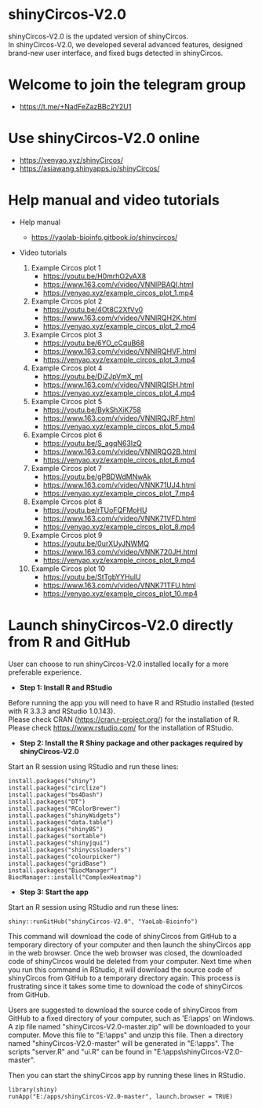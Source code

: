 #	shinyCircos-V2.0
shinyCircos-V2.0 is the updated version of shinyCircos.  
In shinyCircos-V2.0, we developed several advanced features, designed brand-new user interface, and fixed bugs detected in shinyCircos.

#	Welcome to join the telegram group

- https://t.me/+NadFeZazBBc2Y2U1  

#	Use shinyCircos-V2.0 online

- https://venyao.xyz/shinyCircos/
- https://asiawang.shinyapps.io/shinyCircos/

#	Help manual and video tutorials

- Help manual
	+ https://yaolab-bioinfo.gitbook.io/shinycircos/

- Video tutorials
	1. Example Circos plot 1
		+ https://youtu.be/H0mrhO2vAX8
		+ https://www.163.com/v/video/VNNIPBAQI.html
		+ https://venyao.xyz/example_circos_plot_1.mp4
	2. Example Circos plot 2
		+ https://youtu.be/4Ot8C2XfVy0
		+ https://www.163.com/v/video/VNNIRQH2K.html
		+ https://venyao.xyz/example_circos_plot_2.mp4
	3. Example Circos plot 3
		+ https://youtu.be/6YO_cCquB68
		+ https://www.163.com/v/video/VNNIRQHVF.html
		+ https://venyao.xyz/example_circos_plot_3.mp4
	4. Example Circos plot 4
		+ https://youtu.be/DiZJpVmX_mI
		+ https://www.163.com/v/video/VNNIRQISH.html
		+ https://venyao.xyz/example_circos_plot_4.mp4
	5. Example Circos plot 5
		+ https://youtu.be/BykShXiK758
		+ https://www.163.com/v/video/VNNIRQJRF.html
		+ https://venyao.xyz/example_circos_plot_5.mp4
	6. Example Circos plot 6
		+ https://youtu.be/S_agqN63IzQ
		+ https://www.163.com/v/video/VNNIRQG2B.html
		+ https://venyao.xyz/example_circos_plot_6.mp4
	7. Example Circos plot 7
		+ https://youtu.be/gPBDWdMNwAk
		+ https://www.163.com/v/video/VNNK71UJ4.html
		+ https://venyao.xyz/example_circos_plot_7.mp4
	8. Example Circos plot 8
		+ https://youtu.be/rTUoFQFMoHU
		+ https://www.163.com/v/video/VNNK71VFD.html
		+ https://venyao.xyz/example_circos_plot_8.mp4
	9. Example Circos plot 9
		+ https://youtu.be/0urXUyJNWMQ
		+ https://www.163.com/v/video/VNNK720JH.html
		+ https://venyao.xyz/example_circos_plot_9.mp4
	10. Example Circos plot 10
		+ https://youtu.be/StTgbYYHulU
		+ https://www.163.com/v/video/VNNK71TFU.html
		+ https://venyao.xyz/example_circos_plot_10.mp4

#	Launch shinyCircos-V2.0 directly from R and GitHub

User can choose to run shinyCircos-V2.0 installed locally for a more preferable experience.

- **Step 1: Install R and RStudio**

Before running the app you will need to have R and RStudio installed (tested with R 3.3.3 and RStudio 1.0.143).  
Please check CRAN (<a href="https://cran.r-project.org/" target="_blank">https://cran.r-project.org/</a>) for the installation of R.  
Please check <a href="https://www.rstudio.com/" target="_blank">https://www.rstudio.com/</a> for the installation of RStudio.  

- **Step 2: Install the R Shiny package and other packages required by shinyCircos-V2.0**

Start an R session using RStudio and run these lines:  
```
install.packages("shiny")
install.packages("circlize")
install.packages("bs4Dash")
install.packages("DT")
install.packages("RColorBrewer")
install.packages("shinyWidgets")
install.packages("data.table")
install.packages("shinyBS")
install.packages("sortable")
install.packages("shinyjqui")
install.packages("shinycssloaders")
install.packages("colourpicker")
install.packages("gridBase")
install.packages("BiocManager")
BiocManager::install("ComplexHeatmap")
```

- **Step 3: Start the app**  

Start an R session using RStudio and run these lines:  
```
shiny::runGitHub("shinyCircos-V2.0", "YaoLab-Bioinfo")  
```
This command will download the code of shinyCircos from GitHub to a temporary directory of your computer and then launch the shinyCircos app in the web browser. Once the web browser was closed, the downloaded code of shinyCircos would be deleted from your computer. Next time when you run this command in RStudio, it will download the source code of shinyCircos from GitHub to a temporary directory again. This process is frustrating since it takes some time to download the code of shinyCircos from GitHub.  

Users are suggested to download the source code of shinyCircos from GitHub to a fixed directory of your computer, such as 'E:\apps' on Windows. A zip file named "shinyCircos-V2.0-master.zip" will be downloaded to your computer. Move this file to "E:\apps" and unzip this file. Then a directory named "shinyCircos-V2.0-master" will be generated in "E:\apps". The scripts "server.R" and "ui.R" can be found in "E:\apps\shinyCircos-V2.0-master".

Then you can start the shinyCircos app by running these lines in RStudio.  
```
library(shiny)
runApp("E:/apps/shinyCircos-V2.0-master", launch.browser = TRUE)
```

